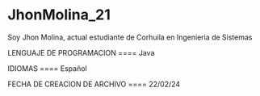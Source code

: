 # JhonMolina_21

Soy Jhon Molina, actual estudiante de Corhuila en Ingenieria de Sistemas

LENGUAJE DE PROGRAMACION ==== Java

IDIOMAS ==== Español

FECHA DE CREACION DE ARCHIVO ==== 22/02/24
